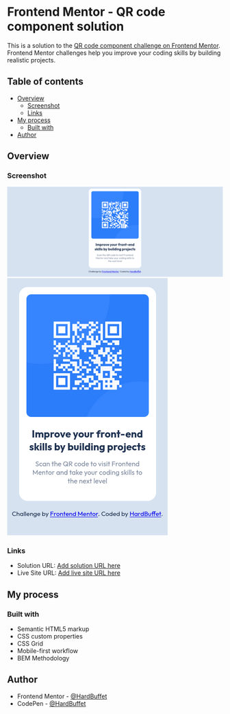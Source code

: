 # Frontend Mentor - QR code component solution

This is a solution to the [QR code component challenge on Frontend Mentor](https://www.frontendmentor.io/challenges/qr-code-component-iux_sIO_H). Frontend Mentor challenges help you improve your coding skills by building realistic projects. 

## Table of contents

- [Overview](#overview)
  - [Screenshot](#screenshot)
  - [Links](#links)
- [My process](#my-process)
  - [Built with](#built-with)
- [Author](#author)

## Overview

### Screenshot

![](images/desktop-finish.png)
![](images/mobile-finish.png)

### Links

- Solution URL: [Add solution URL here](https://www.frontendmentor.io/solutions/qr-code-component-with-bem-Bfmuuk4k9K)
- Live Site URL: [Add live site URL here](https://hardbuffet.github.io/QR-code-component/)

## My process

### Built with

- Semantic HTML5 markup
- CSS custom properties
- CSS Grid
- Mobile-first workflow
- BEM Methodology

## Author

- Frontend Mentor - [@HardBuffet](https://www.frontendmentor.io/profile/HardBuffet)
- CodePen - [@HardBuffet](https://codepen.io/HardBuffet)
